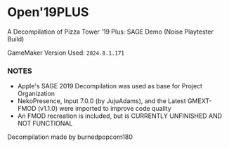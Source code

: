 # Open'19PLUS
A Decompilation of Pizza Tower '19 Plus: SAGE Demo (Noise Playtester Build)

GameMaker Version Used: ```2024.8.1.171```

### NOTES
- Apple's SAGE 2019 Decompilation was used as base for Project Organization
- NekoPresence, Input 7.0.0 (by JujuAdams), and the Latest GMEXT-FMOD (v1.1.0) were imported to improve code quality
- An FMOD recreation is included, but is CURRENTLY UNFINISHED AND NOT FUNCTIONAL

Decompilation made by burnedpopcorn180
